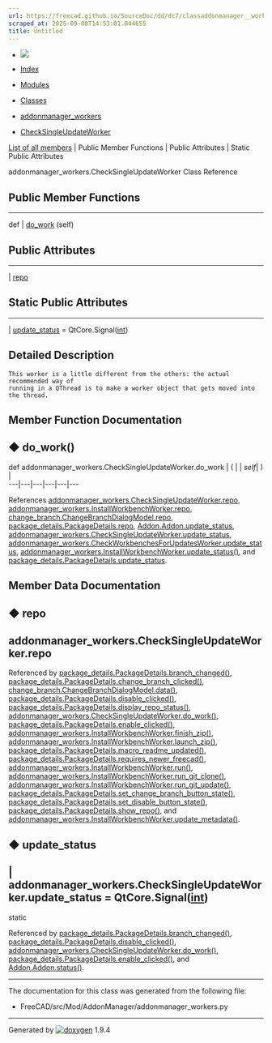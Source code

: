 ```yaml
---
url: https://freecad.github.io/SourceDoc/dd/dc7/classaddonmanager__workers_1_1CheckSingleUpdateWorker.html
scraped_at: 2025-09-08T14:53:01.044655
title: Untitled
---
```


  * [ ![](https://www.freecad.org/svg/logo-freecad.svg) ](https://freecadweb.org "FreeCAD")
  * [Index](../../index.html "Index")
  * [Modules](../../modules.html "Modules list")
  * [Classes](../../annotated.html "Annotated list")

  * [addonmanager_workers](../../d7/da4/namespaceaddonmanager__workers.html)
  * [CheckSingleUpdateWorker](../../dd/dc7/classaddonmanager__workers_1_1CheckSingleUpdateWorker.html)

[List of all members](../../d0/d8d/classaddonmanager__workers_1_1CheckSingleUpdateWorker-members.html) | Public Member Functions | Public Attributes | Static Public Attributes

addonmanager_workers.CheckSingleUpdateWorker Class Reference

##  Public Member Functions  
  
---  
def | [do_work](../../dd/dc7/classaddonmanager__workers_1_1CheckSingleUpdateWorker.html#a6e2315825d6edc51c358bbd4e6974ff3) (self)  
  
##  Public Attributes  
  
---  
|
[repo](../../dd/dc7/classaddonmanager__workers_1_1CheckSingleUpdateWorker.html#ae50f5edf0ada57f45653579ce2f728d1)  
  
##  Static Public Attributes  
  
---  
|
[update_status](../../dd/dc7/classaddonmanager__workers_1_1CheckSingleUpdateWorker.html#ad469196d2e39833474901564d96ecd64)
= QtCore.Signal([int](../../d1/da0/classint.html))  
  
## Detailed Description

    
    
    This worker is a little different from the others: the actual recommended way of
    running in a QThread is to make a worker object that gets moved into the thread.

## Member Function Documentation

## ◆ do_work()

def addonmanager_workers.CheckSingleUpdateWorker.do_work  | ( |  | _self_| ) |   
---|---|---|---|---|---  
  
References
[addonmanager_workers.CheckSingleUpdateWorker.repo](../../dd/dc7/classaddonmanager__workers_1_1CheckSingleUpdateWorker.html#ae50f5edf0ada57f45653579ce2f728d1),
[addonmanager_workers.InstallWorkbenchWorker.repo](../../d7/dc6/classaddonmanager__workers_1_1InstallWorkbenchWorker.html#adb740b7501c2d9833372b11aa4338608),
[change_branch.ChangeBranchDialogModel.repo](../../d1/d0e/classchange__branch_1_1ChangeBranchDialogModel.html#a9a5e684f9b7257f172747a8e1821e4d4),
[package_details.PackageDetails.repo](../../d1/df5/classpackage__details_1_1PackageDetails.html#af636079625de5fa04f2543585b07181a),
[Addon.Addon.update_status](../../d8/d91/classAddon_1_1Addon.html#aad61be4901c10955b3b4f78de986fc40),
[addonmanager_workers.CheckSingleUpdateWorker.update_status](../../dd/dc7/classaddonmanager__workers_1_1CheckSingleUpdateWorker.html#ad469196d2e39833474901564d96ecd64),
[addonmanager_workers.CheckWorkbenchesForUpdatesWorker.update_status](../../da/d66/classaddonmanager__workers_1_1CheckWorkbenchesForUpdatesWorker.html#a0dbe65a310779daaa8d48aa7881d8935),
[addonmanager_workers.InstallWorkbenchWorker.update_status()](../../d7/dc6/classaddonmanager__workers_1_1InstallWorkbenchWorker.html#a1c775af73dfc50bd38f5d20b8f30fc60),
and
[package_details.PackageDetails.update_status](../../d1/df5/classpackage__details_1_1PackageDetails.html#ad40d0044d11ee9629cf43a1f4819d72f).

## Member Data Documentation

## ◆ repo

addonmanager_workers.CheckSingleUpdateWorker.repo  
---  
  
Referenced by
[package_details.PackageDetails.branch_changed()](../../d1/df5/classpackage__details_1_1PackageDetails.html#a15328dbccbc762df726cf1fe9264cb5c),
[package_details.PackageDetails.change_branch_clicked()](../../d1/df5/classpackage__details_1_1PackageDetails.html#afd7c8de0e903b89492fae61e6b22d418),
[change_branch.ChangeBranchDialogModel.data()](../../d1/d0e/classchange__branch_1_1ChangeBranchDialogModel.html#aeb42e63ba760cbcdaa58d35d89299e0c),
[package_details.PackageDetails.disable_clicked()](../../d1/df5/classpackage__details_1_1PackageDetails.html#a0b127e8433a9db40523d10257c612dd3),
[package_details.PackageDetails.display_repo_status()](../../d1/df5/classpackage__details_1_1PackageDetails.html#abafff14948ac22d38fe00e5cf8110900),
[addonmanager_workers.CheckSingleUpdateWorker.do_work()](../../dd/dc7/classaddonmanager__workers_1_1CheckSingleUpdateWorker.html#a6e2315825d6edc51c358bbd4e6974ff3),
[package_details.PackageDetails.enable_clicked()](../../d1/df5/classpackage__details_1_1PackageDetails.html#a9633078163d737ff02767885299c4b13),
[addonmanager_workers.InstallWorkbenchWorker.finish_zip()](../../d7/dc6/classaddonmanager__workers_1_1InstallWorkbenchWorker.html#aafea671f9554ba9e2f58208d011e1823),
[addonmanager_workers.InstallWorkbenchWorker.launch_zip()](../../d7/dc6/classaddonmanager__workers_1_1InstallWorkbenchWorker.html#adfe4a53563dc3d0679c1c4b55c105e23),
[package_details.PackageDetails.macro_readme_updated()](../../d1/df5/classpackage__details_1_1PackageDetails.html#adaec13a0b56c829e2f4fd5018d49dc5e),
[package_details.PackageDetails.requires_newer_freecad()](../../d1/df5/classpackage__details_1_1PackageDetails.html#a9928cf0e86ec8711412e7924876265f5),
[addonmanager_workers.InstallWorkbenchWorker.run()](../../d7/dc6/classaddonmanager__workers_1_1InstallWorkbenchWorker.html#ab4f35eb3b8558bfde6c9bed37b61bb98),
[addonmanager_workers.InstallWorkbenchWorker.run_git_clone()](../../d7/dc6/classaddonmanager__workers_1_1InstallWorkbenchWorker.html#a6a2d19b2a80037740caebe6a694ec544),
[addonmanager_workers.InstallWorkbenchWorker.run_git_update()](../../d7/dc6/classaddonmanager__workers_1_1InstallWorkbenchWorker.html#a2476b9e40d1e3c156e73fa57751343e8),
[package_details.PackageDetails.set_change_branch_button_state()](../../d1/df5/classpackage__details_1_1PackageDetails.html#aef7177bce5cd10a353851f12a8eedb45),
[package_details.PackageDetails.set_disable_button_state()](../../d1/df5/classpackage__details_1_1PackageDetails.html#a3bbe5faf55f51f98c78ce43e0501cf02),
[package_details.PackageDetails.show_repo()](../../d1/df5/classpackage__details_1_1PackageDetails.html#aae7b13ab2d26ff73d55732b868b71edf),
and
[addonmanager_workers.InstallWorkbenchWorker.update_metadata()](../../d7/dc6/classaddonmanager__workers_1_1InstallWorkbenchWorker.html#ab38237a511d4457126dfcccd44914d2c).

## ◆ update_status

| addonmanager_workers.CheckSingleUpdateWorker.update_status =
QtCore.Signal([int](../../d1/da0/classint.html))  
---  
static  
  
Referenced by
[package_details.PackageDetails.branch_changed()](../../d1/df5/classpackage__details_1_1PackageDetails.html#a15328dbccbc762df726cf1fe9264cb5c),
[package_details.PackageDetails.disable_clicked()](../../d1/df5/classpackage__details_1_1PackageDetails.html#a0b127e8433a9db40523d10257c612dd3),
[addonmanager_workers.CheckSingleUpdateWorker.do_work()](../../dd/dc7/classaddonmanager__workers_1_1CheckSingleUpdateWorker.html#a6e2315825d6edc51c358bbd4e6974ff3),
[package_details.PackageDetails.enable_clicked()](../../d1/df5/classpackage__details_1_1PackageDetails.html#a9633078163d737ff02767885299c4b13),
and
[Addon.Addon.status()](../../d8/d91/classAddon_1_1Addon.html#a90e6cb0915b389fd7c401152070733f9).

* * *

The documentation for this class was generated from the following file:

  * FreeCAD/src/Mod/AddonManager/addonmanager_workers.py

* * *

Generated by
[![doxygen](../../doxygen.svg)](https://www.doxygen.org/index.html) 1.9.4

